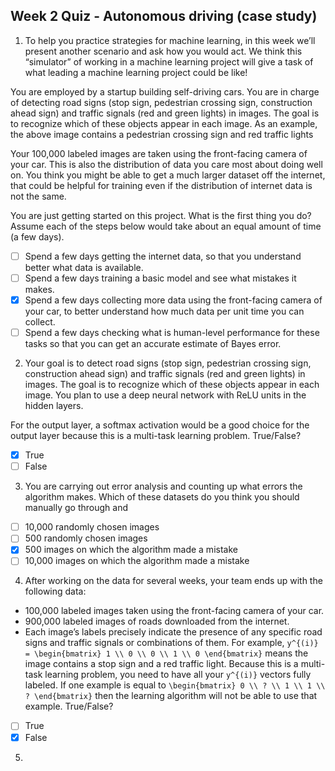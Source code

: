 ## Week 2 Quiz - Autonomous driving (case study)

1. To help you practice strategies for machine learning, in this week we’ll present another scenario and ask how you would act. We think this “simulator” of working in a machine learning project will give a task of what leading a machine learning project could be like!

You are employed by a startup building self-driving cars. You are in charge of detecting road signs (stop sign, pedestrian crossing sign, construction ahead sign) and traffic signals (red and green lights) in images. The goal is to recognize which of these objects appear in each image. As an example, the above image contains a pedestrian crossing sign and red traffic lights


Your 100,000 labeled images are taken using the front-facing camera of your car. This is also the distribution of data you care most about doing well on. You think you might be able to get a much larger dataset off the internet, that could be helpful for training even if the distribution of internet data is not the same.

You are just getting started on this project. What is the first thing you do? Assume each of the steps below would take about an equal amount of time (a few days).

- [ ] Spend a few days getting the internet data, so that you understand better what data is available.
- [ ] Spend a few days training a basic model and see what mistakes it makes.
- [x] Spend a few days collecting more data using the front-facing camera of your car, to better understand how much data per unit time you can collect.
- [ ] Spend a few days checking what is human-level performance for these tasks so that you can get an accurate estimate of Bayes error.

2. Your goal is to detect road signs (stop sign, pedestrian crossing sign, construction ahead sign) and traffic signals (red and green lights) in images. The goal is to recognize which of these objects appear in each image. You plan to use a deep neural network with ReLU units in the hidden layers.

For the output layer, a softmax activation would be a good choice for the output layer because this is a multi-task learning problem. True/False?

- [x] True
- [ ] False

3. You are carrying out error analysis and counting up what errors the algorithm makes. Which of these datasets do you think you should manually go through and 

- [ ] 10,000 randomly chosen images
- [ ] 500 randomly chosen images
- [x] 500 images on which the algorithm made a mistake
- [ ] 10,000 images on which the algorithm made a mistake

4. After working on the data for several weeks, your team ends up with the following data:

- 100,000 labeled images taken using the front-facing camera of your car.
- 900,000 labeled images of roads downloaded from the internet.
- Each image’s labels precisely indicate the presence of any specific road signs and traffic signals or combinations of them. For example, ```y^{(i)} = \begin{bmatrix} 1 \\ 0 \\ 0 \\ 1 \\ 0 \end{bmatrix}``` means the image contains a stop sign and a red traffic light.
Because this is a multi-task learning problem, you need to have all your ```y^{(i)}``` vectors fully labeled. If one example is equal to ```\begin{bmatrix} 0 \\ ? \\ 1 \\ 1 \\ ? \end{bmatrix}``` then the learning algorithm will not be able to use that example. True/False?

- [ ] True
- [x] False

5. 

